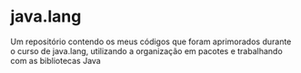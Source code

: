 # java.lang
 Um repositório contendo os meus códigos que foram aprimorados durante o curso de java.lang, utilizando a organização em pacotes e trabalhando com as bibliotecas Java
